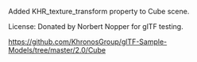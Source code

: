 Added KHR_texture_transform property to Cube scene.

License: Donated by Norbert Nopper for glTF testing.

https://github.com/KhronosGroup/glTF-Sample-Models/tree/master/2.0/Cube

